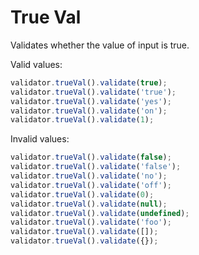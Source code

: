 # True Val

Validates whether the value of input is true.

Valid values:

```js
validator.trueVal().validate(true);
validator.trueVal().validate('true');
validator.trueVal().validate('yes');
validator.trueVal().validate('on');
validator.trueVal().validate(1);
```

Invalid values:

```js
validator.trueVal().validate(false);
validator.trueVal().validate('false');
validator.trueVal().validate('no');
validator.trueVal().validate('off');
validator.trueVal().validate(0);
validator.trueVal().validate(null);
validator.trueVal().validate(undefined);
validator.trueVal().validate('foo');
validator.trueVal().validate([]);
validator.trueVal().validate({});
```
